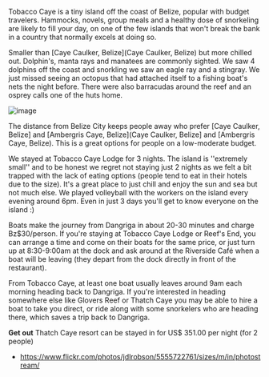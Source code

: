 Tobacco Caye is a tiny island off the coast of Belize, popular with budget travelers. Hammocks, novels, group meals and a healthy dose of snorkeling are likely to fill your day, on one of the few islands that won't break the bank in a country that normally excels at doing so.

Smaller than [Caye Caulker, Belize](Caye Caulker, Belize) but more chilled out.
Dolphin's, manta rays and manatees are commonly sighted. We saw 4 dolphins off the coast and snorkling we saw an eagle ray and a stingray. We just missed seeing an octopus that had attached itself to a fishing boat's nets the night before. There were also barracudas around the reef and an osprey calls one of the huts home.

![image](https://farm6.static.flickr.com/5263/5555722761_4a479b3d81.jpg)

The distance from Belize City keeps people away who prefer [Caye Caulker, Belize] and [Ambergris Caye, Belize](Caye Caulker, Belize] and [Ambergris Caye, Belize). This is a great options for people on a low-moderate budget.

We stayed at Tobacco Caye Lodge for 3 nights. The island is ''extremely small'' and to be honest we regret not staying just 2 nights as we felt a bit trapped with the lack of eating options (people tend to eat in their hotels due to the size). It's a great place to just chill and enjoy the sun and sea but not much else. We played volleyball with the workers on the island every evening around 6pm. Even in just 3 days you'll get to know everyone on the island :)

Boats make the journey from Dangriga in about 20-30 minutes and charge Bz$30/person. If you're staying at Tobacco Caye Lodge or Reef's End, you can arrange a time and come on their boats for the same price, or just turn up at 8:30-9:00am at the dock and ask around at the Riverside Café when a boat will be leaving (they depart from the dock directly in front of the restaurant).

From Tobacco Caye, at least one boat usually leaves around 9am each morning heading back to Dangriga. If you're interested in heading somewhere else like Glovers Reef or Thatch Caye you may be able to hire a boat to take you direct, or ride along with some snorkelers who are heading there, which saves a trip back to Dangriga.

**Get out**
Thatch Caye resort can be stayed in for US$ 351.00 per night (for 2 people)

* https://www.flickr.com/photos/jdlrobson/5555722761/sizes/m/in/photostream/

